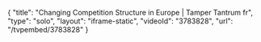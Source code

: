 {
    "title": "Changing Competition Structure in Europe | Tamper Tantrum fr",
    "type": "solo",
    "layout": "iframe-static",
    "videoId": "3783828",
    "url": "\/tvpembed\/3783828"
}